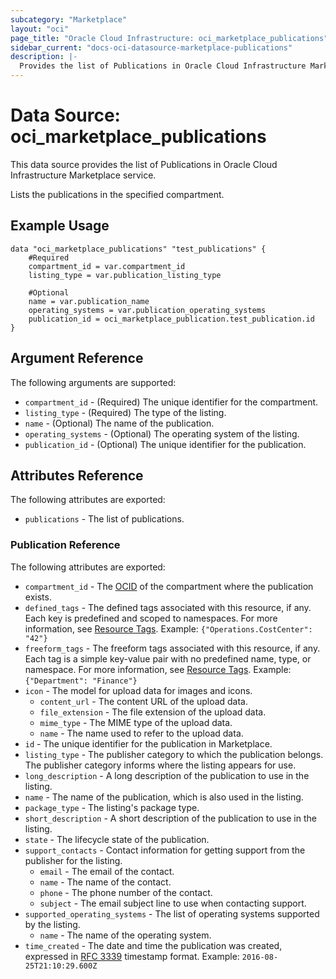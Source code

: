 ```yaml
---
subcategory: "Marketplace"
layout: "oci"
page_title: "Oracle Cloud Infrastructure: oci_marketplace_publications"
sidebar_current: "docs-oci-datasource-marketplace-publications"
description: |-
  Provides the list of Publications in Oracle Cloud Infrastructure Marketplace service
---
```


# Data Source: oci_marketplace_publications
This data source provides the list of Publications in Oracle Cloud Infrastructure Marketplace service.

Lists the publications in the specified compartment.

## Example Usage

```hcl
data "oci_marketplace_publications" "test_publications" {
	#Required
	compartment_id = var.compartment_id
	listing_type = var.publication_listing_type

	#Optional
	name = var.publication_name
	operating_systems = var.publication_operating_systems
	publication_id = oci_marketplace_publication.test_publication.id
}
```

## Argument Reference

The following arguments are supported:

* `compartment_id` - (Required) The unique identifier for the compartment.
* `listing_type` - (Required) The type of the listing.
* `name` - (Optional) The name of the publication.
* `operating_systems` - (Optional) The operating system of the listing.
* `publication_id` - (Optional) The unique identifier for the publication.


## Attributes Reference

The following attributes are exported:

* `publications` - The list of publications.

### Publication Reference

The following attributes are exported:

* `compartment_id` - The [OCID](https://docs.cloud.oracle.com/iaas/Content/General/Concepts/identifiers.htm) of the compartment where the publication exists.
* `defined_tags` - The defined tags associated with this resource, if any. Each key is predefined and scoped to namespaces. For more information, see [Resource Tags](https://docs.cloud.oracle.com/iaas/Content/General/Concepts/resourcetags.htm). Example: `{"Operations.CostCenter": "42"}` 
* `freeform_tags` - The freeform tags associated with this resource, if any. Each tag is a simple key-value pair with no predefined name, type, or namespace. For more information, see [Resource Tags](https://docs.cloud.oracle.com/iaas/Content/General/Concepts/resourcetags.htm). Example: `{"Department": "Finance"}` 
* `icon` - The model for upload data for images and icons.
	* `content_url` - The content URL of the upload data.
	* `file_extension` - The file extension of the upload data.
	* `mime_type` - The MIME type of the upload data.
	* `name` - The name used to refer to the upload data.
* `id` - The unique identifier for the publication in Marketplace.
* `listing_type` - The publisher category to which the publication belongs. The publisher category informs where the listing appears for use.
* `long_description` - A long description of the publication to use in the listing.
* `name` - The name of the publication, which is also used in the listing.
* `package_type` - The listing's package type.
* `short_description` - A short description of the publication to use in the listing.
* `state` - The lifecycle state of the publication.
* `support_contacts` - Contact information for getting support from the publisher for the listing.
	* `email` - The email of the contact.
	* `name` - The name of the contact.
	* `phone` - The phone number of the contact.
	* `subject` - The email subject line to use when contacting support.
* `supported_operating_systems` - The list of operating systems supported by the listing.
	* `name` - The name of the operating system.
* `time_created` - The date and time the publication was created, expressed in [RFC 3339](https://tools.ietf.org/html/rfc3339) timestamp format.  Example: `2016-08-25T21:10:29.600Z` 

